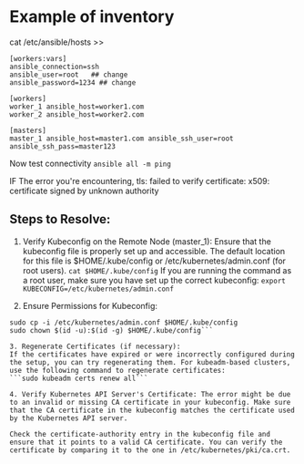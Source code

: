 # Example of inventory
cat /etc/ansible/hosts >>
```
[workers:vars]
ansible_connection=ssh
ansible_user=root   ## change 
ansible_password=1234 ## change

[workers]
worker_1 ansible_host=worker1.com
worker_2 ansible_host=worker2.com

[masters]
master_1 ansible_host=master1.com ansible_ssh_user=root ansible_ssh_pass=master123
```
Now test connectivity
```ansible all -m ping```


IF The error you're encountering, tls: failed to verify certificate: x509: certificate signed by unknown authority

## Steps to Resolve:
1. Verify Kubeconfig on the Remote Node (master_1): Ensure that the kubeconfig file is properly set up and accessible. The default location for this file is $HOME/.kube/config or /etc/kubernetes/admin.conf (for root users).
```cat $HOME/.kube/config```
If you are running the command as a root user, make sure you have set up the correct kubeconfig:
```export KUBECONFIG=/etc/kubernetes/admin.conf```


2. Ensure Permissions for Kubeconfig:
```mkdir -p $HOME/.kube
sudo cp -i /etc/kubernetes/admin.conf $HOME/.kube/config
sudo chown $(id -u):$(id -g) $HOME/.kube/config```

3. Regenerate Certificates (if necessary): 
If the certificates have expired or were incorrectly configured during the setup, you can try regenerating them. For kubeadm-based clusters, use the following command to regenerate certificates:
```sudo kubeadm certs renew all```

4. Verify Kubernetes API Server's Certificate: The error might be due to an invalid or missing CA certificate in your kubeconfig. Make sure that the CA certificate in the kubeconfig matches the certificate used by the Kubernetes API server.

Check the certificate-authority entry in the kubeconfig file and ensure that it points to a valid CA certificate. You can verify the certificate by comparing it to the one in /etc/kubernetes/pki/ca.crt.
